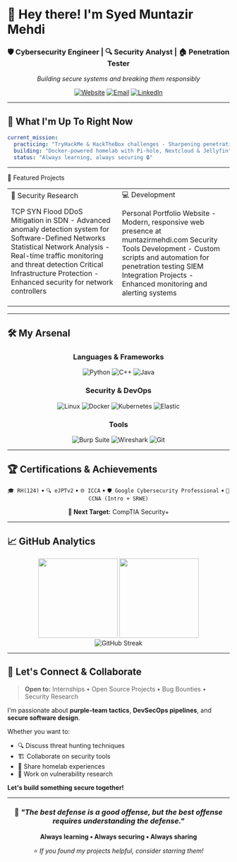 # 👋 Hey there! I'm Syed Muntazir Mehdi

<div align="center">

### 🛡️ **Cybersecurity Engineer** | 🔍 **Security Analyst** | 🏠 **Penetration Tester**

*Building secure systems and breaking them responsibly*

[![Website](https://img.shields.io/badge/🌐_Website-Visit-6366f1?style=for-the-badge)](https://muntazirmehdi.com)
[![Email](https://img.shields.io/badge/📧_Email-Contact-f43f5e?style=for-the-badge)](mailto:info@muntazirmehdi.com)
[![LinkedIn](https://img.shields.io/badge/💼_LinkedIn-Connect-0a66c2?style=for-the-badge)](https://linkedin.com/in/muntazir-security)

</div>

---

## 🎯 What I'm Up To Right Now

```yaml
current_mission:
  practicing: "TryHackMe & HackTheBox challenges - Sharpening penetration testing skills"
  building: "Docker-powered homelab with Pi-hole, Nextcloud & Jellyfin"
  status: "Always learning, always securing 🔒"
```

---

🚀 Featured Projects
<table>
<tr>
<td width="50%">
🔐 Security Research

TCP SYN Flood DDoS Mitigation in SDN - Advanced anomaly detection system for Software-Defined Networks
Statistical Network Analysis - Real-time traffic monitoring and threat detection
Critical Infrastructure Protection - Enhanced security for network controllers

</td>
<td width="50%">
💻 Development

Personal Portfolio Website - Modern, responsive web presence at muntazirmehdi.com
Security Tools Development - Custom scripts and automation for penetration testing
SIEM Integration Projects - Enhanced monitoring and alerting systems

</td>
</tr>
</table>

---

## 🛠️ My Arsenal

<div align="center">

### Languages & Frameworks
![Python](https://img.shields.io/badge/Python-FFD43B?style=for-the-badge&logo=python&logoColor=blue)
![C++](https://img.shields.io/badge/C%2B%2B-00599C?style=for-the-badge&logo=c%2B%2B&logoColor=white)
![Java](https://img.shields.io/badge/Java-ED8B00?style=for-the-badge&logo=openjdk&logoColor=white)

### Security & DevOps
![Linux](https://img.shields.io/badge/Linux-FCC624?style=for-the-badge&logo=linux&logoColor=black)
![Docker](https://img.shields.io/badge/Docker-2CA5E0?style=for-the-badge&logo=docker&logoColor=white)
![Kubernetes](https://img.shields.io/badge/kubernetes-326ce5.svg?&style=for-the-badge&logo=kubernetes&logoColor=white)
![Elastic](https://img.shields.io/badge/Elastic_Stack-005571?style=for-the-badge&logo=elastic&logoColor=white)

### Tools
![Burp Suite](https://img.shields.io/badge/Burp_Suite-FF7139?style=for-the-badge&logo=&logoColor=white)
![Wireshark](https://img.shields.io/badge/Wireshark-1679A7?style=for-the-badge&logo=wireshark&logoColor=white)
![Git](https://img.shields.io/badge/Git-F05032?style=for-the-badge&logo=git&logoColor=white)

</div>

---

## 🏆 Certifications & Achievements

<div align="center">

`🎓 RH(124)` • `🔍 eJPTv2` • `🌐 ICCA` • `🛡️ Google Cybersecurity Professional` • `📡 CCNA (Intro + SRWE)`

**🎯 Next Target:** CompTIA Security+ 

</div>

---

## 📈 GitHub Analytics

<div align="center">
<img height="180em" src="https://github-readme-stats.vercel.app/api?username=Muntazir-security&show_icons=true&theme=radical&include_all_commits=true&count_private=true"/>
<img height="180em" src="https://github-readme-stats.vercel.app/api/top-langs/?username=Muntazir-security&layout=compact&langs_count=7&theme=radical"/>
</div>

<div align="center">
<img src="https://github-readme-streak-stats.herokuapp.com/?user=Muntazir-security&theme=radical" alt="GitHub Streak"/>
</div>

---

## 🤝 Let's Connect & Collaborate

> **Open to:** Internships • Open Source Projects • Bug Bounties • Security Research

I'm passionate about **purple-team tactics**, **DevSecOps pipelines**, and **secure software design**. 

Whether you want to:
- 🔍 Discuss threat hunting techniques
- 🏗️ Collaborate on security tools
- 💬 Share homelab experiences
- 🎯 Work on vulnerability research

**Let's build something secure together!**

---

<div align="center">

### 💭 *"The best defense is a good offense, but the best offense requires understanding the defense."*

**Always learning • Always securing • Always sharing**

⭐ *If you found my projects helpful, consider starring them!*

</div>
